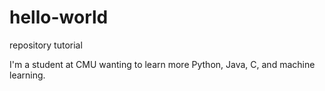 # hello-world
repository tutorial

I'm a student at CMU wanting to learn more Python, Java, C, and machine learning.
